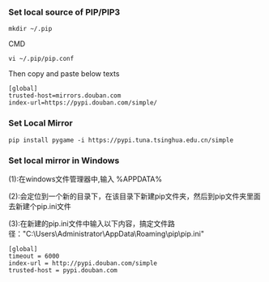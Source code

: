 ### Set local source of PIP/PIP3
`mkdir ~/.pip`

CMD

`vi ~/.pip/pip.conf`

Then copy and paste below texts

```
[global]
trusted-host=mirrors.douban.com
index-url=https://pypi.douban.com/simple/
```

### Set Local Mirror

```
pip install pygame -i https://pypi.tuna.tsinghua.edu.cn/simple 
```

### Set local mirror in Windows

(1):在windows文件管理器中,输入 %APPDATA%

(2):会定位到一个新的目录下，在该目录下新建pip文件夹，然后到pip文件夹里面去新建个pip.ini文件

(3):在新建的pip.ini文件中输入以下内容，搞定文件路径："C:\Users\Administrator\AppData\Roaming\pip\pip.ini"

    [global]
    timeout = 6000
    index-url = http://pypi.douban.com/simple
    trusted-host = pypi.douban.com
    
